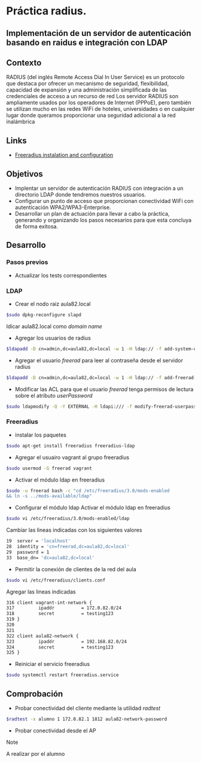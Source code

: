 # Práctica radius.
## Implementación de un servidor de autenticación basando en raidus e integración con LDAP

## Contexto
RADIUS (del inglés Remote Access Dial In User Service) es un protocolo que destaca por ofrecer un mecanismo de seguridad, flexibilidad, capacidad de expansión y una administración simplificada de las credenciales de acceso a un recurso de red
Los servidor RADIUS son ampliamente usados por los operadores de Internet (PPPoE), pero también se utilizan mucho en las redes WiFi de hoteles, universidades o en cualquier lugar donde queramos proporcionar una seguridad adicional a la red inalámbrica

## Links
* [Freeradius instalation and configuration](https://simplificandoredes.com/en/freeradius-installation-and-configuration)

## Objetivos
* Implentar un servidor de autenticación RADIUS con integración a un directorio LDAP donde tendremos nuestros usuarios.
* Configurar un punto de acceso que proporcionan conectividad WiFi con autenticación WPA2/WPA3-Enterprise.
* Desarrollar un plan de actuación para llevar a cabo la práctica, generando y organizando los pasos necesarios para que esta concluya de forma exitosa.

## Desarrollo

### Pasos previos
* Actualizar los tests correspondientes

### LDAP
* Crear el nodo raiz aula82.local

```bash
$sudo dpkg-reconfigure slapd
```

Idicar aula82.local como _domain name_

* Agregar los usuarios de radius
```bash
$ldapadd -D cn=admin,dc=aula82,dc=local -w 1 -H ldap:// -f add-system-users.ldif
```

* Agregar el usuario _freerad_ para leer al contraseña desde el servidor radius
```bash
$ldapadd -D cn=admin,dc=aula82,dc=local -w 1 -H ldap:// -f add-freerad-user.ldif
```

* Modificar las ACL para que el usuario _freerad_ tenga permisos de lectura sobre el atributo _userPassword_
```bash
$sudo ldapmodify -Q -Y EXTERNAL -H ldapi:/// -f modify-freerad-userpassword-read-permisions.ldif
```

### Freeradius
* instalar los paquetes
```bash
$sudo apt-get install freeradius freeradius-ldap
```

* Agregar el usuairo vagrant al grupo freeradius
```bash
$sudo usermod -G freerad vagrant
```

* Activar el módulo ldap en freeradius
```bash
$sudo -u freerad bash -c "cd /etc/freeradius/3.0/mods-enabled 
&& ln -s ../mods-available/ldap"
```

* Configurar el módulo ldap Activar el módulo ldap en freeradius
```bash
$sudo vi /etc/freeradius/3.0/mods-enabled/ldap
```
Cambiar las lineas indicadas con los siguientes valores
```bash
19  server = 'localhost'
28  identity = 'cn=freerad,dc=aula82,dc=local'
29  password = 1
33  base_dn= 'dc=aula82,dc=local'
```

* Permitir la conexión de clientes de la red del aula
```bash
$sudo vi /etc/freeradius/clients.conf
```
Agregar las lineas indicadas
```bash
316 client vagrant-int-network {
317         ipaddr          = 172.0.82.0/24
318         secret          = testing123
319 }
320 
321 
322 client aula82-network {
323         ipaddr          = 192.168.82.0/24
324         secret          = testing123
325 }

```

* Reiniciar el servicio freeradius
```bash
$sudo systemctl restart freeradius.service
```

## Comprobación
* Probar conectividad del cliente mediante la utilidad _radtest_
```bash
$radtest -x alumno 1 172.0.82.1 1812 aula82-network-password
```

* Probar conectividad desde el AP


>[!NOTE]
> A realizar por el alumno

